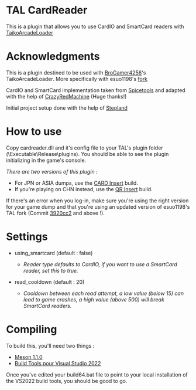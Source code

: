 # TAL CardReader

This is a plugin that allows you to use CardIO and SmartCard readers with [TaikoArcadeLoader](https://github.com/BroGamer4256/TaikoArcadeLoader)

# Acknowledgments

This is a plugin destined to be used with [BroGamer4256](https://github.com/BroGamer4256)'s TaikoArcadeLoader. More specifically with esuo1198's [fork](https://github.com/esuo1198/TaikoArcadeLoader)

CardIO and SmartCard implementation taken from [Spicetools](https://github.com/spicetools/spicetools) and adapted with the help of [CrazyRedMachine](https://github.com/CrazyRedMachine) (Huge thanks!)

Initial project setup done with the help of [Stepland](https://github.com/Stepland)

# How to use

Copy cardreader.dll and it's config file to your TAL's plugin folder (\Executable\Release\plugins\). You should be able to see the plugin initializing in the game's console.

*There are two versions of this plugin :*

* For JPN or ASIA dumps, use the [CARD Insert](https://gitea.farewell.dev/AkaiiKitsune/tal-cardreader/releases/download/CARD-Fix/cardreader-card.zip) build.
* If you're playing on CHN instead, use the [QR Insert](https://gitea.farewell.dev/AkaiiKitsune/tal-cardreader/releases/download/QR-Fix/cardreader-qr.zip) build.

If there's an error when you log-in, make sure you're using the right version for your game dump and that you're using an updated version of esuo1198's TAL fork (Commit [3920cc2](https://github.com/esuo1198/TaikoArcadeLoader/commit/3920cc2) and above !).

# Settings

- using_smartcard (default : false)
  * _Reader type defaults to CardIO, if you want to use a SmartCard reader, set this to true._

- read_cooldown (default : 20)
  * _Cooldown between each read attempt, a low value (below 15) can lead to game crashes, a high value (above 500) will break SmartCard readers._

# Compiling

To build this, you'll need two things :

- [Meson 1.1.0](https://mesonbuild.com)
- [Build Tools pour Visual Studio 2022](https://visualstudio.microsoft.com/fr/downloads/)

Once you've edited your build64.bat file to point to your local installation of the VS2022 build tools, you should be good to go.
